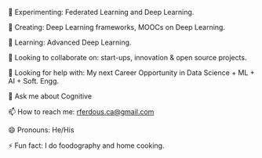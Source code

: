 🧪 Experimenting: Federated Learning and Deep Learning.

🔨 Creating: Deep Learning frameworks, MOOCs on Deep Learning.

🌱 Learning: Advanced Deep Learning.

👯 Looking to collaborate on: start-ups, innovation & open source projects.

🤔 Looking for help with: My next Career Opportunity in Data Science + ML + AI + Soft. Engg. 

💬 Ask me about Cognitive

📫 How to reach me: rferdous.ca@gmail.com

😄 Pronouns: He/His

⚡ Fun fact: I do foodography and home cooking.

